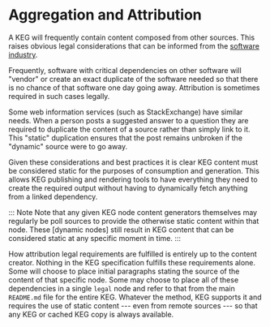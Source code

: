 # Aggregation and Attribution

A KEG will frequently contain content composed from other sources. This raises obvious legal considerations that can be informed from the [software industry].

Frequently, software with critical dependencies on other software will "vendor" or create an exact duplicate of the software needed so that there is no chance of that software one day going away. Attribution is sometimes required in such cases legally.

Some web information services (such as StackExchange) have similar needs. When a person posts a suggested answer to a question they are required to duplicate the content of a source rather than simply link to it. This "static" duplication ensures that the post remains unbroken if the "dynamic" source were to go away.

Given these considerations and best practices it is clear KEG content must be considered static for the purposes of consumption and generation. This allows KEG publishing and rendering tools to have everything they need to create the required output without having to dynamically fetch anything from a linked dependency.

::: Note
Note that any given KEG node content generators themselves may regularly be poll sources to provide the otherwise static content within that node. These [dynamic nodes] still result in KEG content that can be considered static at any specific moment in time.
:::

How attribution legal requirements are fulfilled is entirely up to the content creator. Nothing in the KEG specification fulfills these requirements alone. Some will choose to place initial paragraphs stating the source of the content of that specific node. Some may choose to place all of these dependencies in a single `legal` node and refer to that from the main `README.md` file for the entire KEG. Whatever the method, KEG supports it and requires the use of static content --- even from remote sources --- so that any KEG or cached KEG copy is always available.

[software industry]: /software-composition-and-aggregation
[dynamic node]: /dynamic-node
